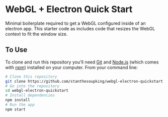 # WebGL + Electron Quick Start

Minimal boilerplate required to get a WebGL configured inside of an electron app. This starter code as includes code that resizes the WebGL context to fit the window size.

## To Use

To clone and run this repository you'll need [Git](https://git-scm.com) and [Node.js](https://nodejs.org/en/download/) (which comes with [npm](http://npmjs.com)) installed on your computer. From your command line:

```bash
# Clone this repository
git clone https://github.com/stanthesoupking/webgl-electron-quickstart
# Go into the repository
cd webgl-electron-quickstart
# Install dependencies
npm install
# Run the app
npm start
```